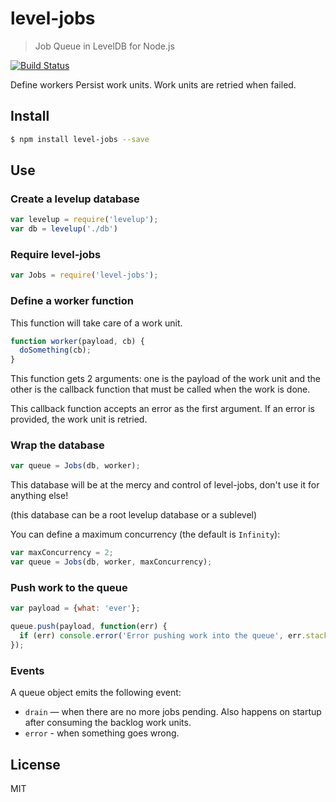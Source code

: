 # level-jobs

> Job Queue in LevelDB for Node.js

[![Build Status](https://travis-ci.org/pgte/level-jobs.png?branch=master)](https://travis-ci.org/pgte/level-jobs)

Define workers Persist work units. Work units are retried when failed.

## Install

```bash
$ npm install level-jobs --save
```

## Use

### Create a levelup database

```javascript
var levelup = require('levelup');
var db = levelup('./db')
```

### Require level-jobs

```javascript
var Jobs = require('level-jobs');
```

### Define a worker function

This function will take care of a work unit.

```javascript
function worker(payload, cb) {
  doSomething(cb);
}
```

This function gets 2 arguments: one is the payload of the work unit and the other is the callback function that must be called when the work is done.

This callback function accepts an error as the first argument. If an error is provided, the work unit is retried.


### Wrap the database

```javascript
var queue = Jobs(db, worker);
```

This database will be at the mercy and control of level-jobs, don't use it for anything else!

(this database can be a root levelup database or a sublevel)

You can define a maximum concurrency (the default is `Infinity`):

```javascript
var maxConcurrency = 2;
var queue = Jobs(db, worker, maxConcurrency);
```

### Push work to the queue

```javascript
var payload = {what: 'ever'};

queue.push(payload, function(err) {
  if (err) console.error('Error pushing work into the queue', err.stack);
});
```

### Events

A queue object emits the following event:

* `drain` — when there are no more jobs pending. Also happens on startup after consuming the backlog work units.
* `error` - when something goes wrong.


## License

MIT